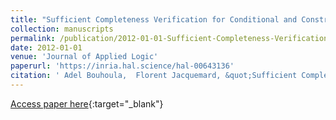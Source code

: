 ```yaml
---
title: "Sufficient Completeness Verification for Conditional and Constrained Term Rewriting Systems"
collection: manuscripts
permalink: /publication/2012-01-01-Sufficient-Completeness-Verification-for-Conditional-and-Constrained-Term-Rewriting-Systems
date: 2012-01-01
venue: 'Journal of Applied Logic'
paperurl: 'https://inria.hal.science/hal-00643136'
citation: ' Adel Bouhoula,  Florent Jacquemard, &quot;Sufficient Completeness Verification for Conditional and Constrained Term Rewriting Systems.&quot; Journal of Applied Logic, 2012.'
---
```

[Access paper here](https://inria.hal.science/hal-00643136){:target="_blank"}
